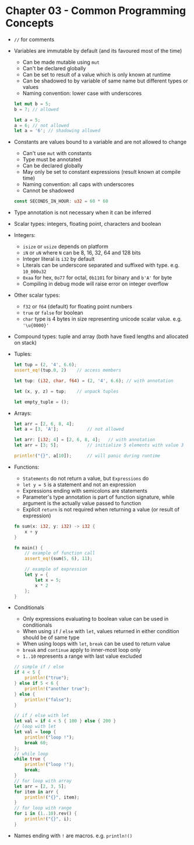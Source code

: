 # Chapter 03 - Common Programming Concepts

- `//` for comments

- Variables are immutable by default (and its favoured most of the time)
    * Can be made mutable using `mut`
    * Can't be declared globally
    * Can be set to result of a value which is only known at runtime
    * Can be shadowed to by variable of same name but different types or values
    * Naming convention: lower case with underscores

    ```rust
    let mut b = 5;
    b = 7; // allowed
    
    let a = 5;
    a = 6; // not allowed
    let a = '6'; // shadowing allowed
    ```

- Constants are values bound to a variable and are not allowed to change
    * Can't use `mut` with constants
    * Type must be annotated
    * Can be declared globally
    * May only be set to constant expressions (result known at compile time)
    * Naming convention: all caps with underscores
    * Cannot be shadowed

    ```rust
    const SECONDS_IN_HOUR: u32 = 60 * 60
    ```

- Type annotation is not necessary when it can be inferred

- Scalar types: integers, floating point, characters and boolean

- Integers:
    * `isize` or `usize` depends on platform
    * `iN` or `uN` where `N` can be 8, 16, 32, 64 and 128 bits
    * Integer literal is `i32` by default
    * Literals can be underscore separated and suffixed with type. e.g. `10_000u32`
    * `0xaa` for hex, `0o77` for octal, `0b1101` for binary and `b'A'` for byte
    * Compiling in debug mode will raise error on integer overflow

- Other scalar types:
    * `f32` or `f64` (default) for floating point numbers
    * `true` or `false` for boolean
    * `char` type is 4 bytes in size representing unicode scalar value. e.g. `'\u{0000}'`

- Compound types: tuple and array (both have fixed lengths and allocated on stack)

- Tuples:

    ```rust
    let tup = (2, '4', 6.6);
    assert_eq!(tup.0, 2)    // access members
    
    let tup: (i32, char, f64) = (2, '4', 6.6); // with annotation

    let (x, y, z) = tup;    // unpack tuples

    let empty_tuple = ();
    ```

- Arrays:

    ```rust
    let arr = [2, 6, 8, 4];
    let a = [3, 'A'];           // not allowed

    let arr: [i32; 4] = [2, 6, 8, 4];   // with annotation
    let arr = [3; 5];           // initialize 5 elements with value 3

    println!("{}", a[10]);      // will panic during runtime
    ```

- Functions:
    * `Statements` do not return a value, but `Expressions` do
    * `let y = 5` is a statement and not an expression
    * Expressions ending with semicolons are statements
    * Parameter's type annotation is part of function signature, while argument is the actually value passed to function
    * Explicit `return` is not required when returning a value (or result of expression)

    ```rust
    fn sum(x: i32, y: i32) -> i32 {
        x + y
    }

    fn main() {
        // example of function call
        assert_eq!(sum(5, 6), 11);

        // example of expression
        let y = {
            let x = 5;
            x * 2
        };
    }
    ```

- Conditionals
    * Only expressions evaluating to boolean value can be used in conditionals
    * When using `if` / `else` with `let`, values returned in either condition should be of same type
    * When using loops with `let`, `break` can be used to return value
    * `break` and `continue` apply to inner-most loop only
    * `1..10` represents a range with last value excluded
    
    ```rust
    // simple if / else
    if 4 < 5 {
        println!("true");
    } else if 5 < 6 {
        println!("another true");
    } else {
        println!("false");
    }

    // if / else with let
    let val = if 4 < 5 { 100 } else { 200 }
    // loop with let
    let val = loop {
        println!("loop !");
        break 60;
    };
    // while loop
    while true {
        println!("loop !");
        break;
    }
    // for loop with array
    let arr = [2, 3, 5];
    for item in arr {
        println!("{}", item);
    }
    // for loop with range
    for i in (1..10).rev() {
        println!("{}", i);
    }
    ```

- Names ending with `!` are macros. e.g. `println!()`